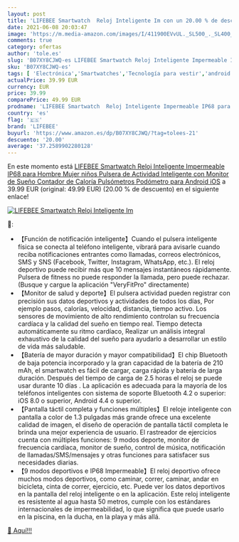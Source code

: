```yaml
---
layout: post
title: 'LIFEBEE Smartwatch  Reloj Inteligente Im con un 20.00 % de descuento'
date: 2021-06-08 20:03:47
image: 'https://m.media-amazon.com/images/I/411900EVvUL._SL500_._SL400_.jpg'
comments: true
category: ofertas
author: 'tole.es'
slug: 'B07XY8CJWQ-es LIFEBEE Smartwatch Reloj Inteligente Impermeable IP68 para...'
sku: 'B07XY8CJWQ-es'
tags: [ 'Electrónica','Smartwatches','Tecnología para vestir','android','lifebee', ]
actualPrice: 39.99 EUR
currency: EUR
price: 39.99
comparePrice: 49.99 EUR
prodname: 'LIFEBEE Smartwatch  Reloj Inteligente Impermeable IP68 para Hombre Mujer niños  Pulsera de Actividad Inteligente con Monitor de Sueño Contador de Caloría Pulsómetros Podómetro para Android iOS'
country: 'es'
flag: '🇪🇸'
brand: 'LIFEBEE'
buyurl: 'https://www.amazon.es/dp/B07XY8CJWQ/?tag=tolees-21'
descuento: '20.00'
average: '37.2589902280128'
---
```


En este momento está [LIFEBEE Smartwatch  Reloj Inteligente Impermeable IP68 para Hombre Mujer niños  Pulsera de Actividad Inteligente con Monitor de Sueño Contador de Caloría Pulsómetros Podómetro para Android iOS](https://www.amazon.es/dp/B07XY8CJWQ/?tag=tolees-21) a 39.99 EUR (original: 49.99 EUR) (20.00 %  de descuento) en el siguiente enlace!

[![LIFEBEE Smartwatch  Reloj Inteligente Im](https://m.media-amazon.com/images/I/411900EVvUL._SL500_._SL400_.jpg)](https://www.amazon.es/dp/B07XY8CJWQ/?tag=tolees-21)

🔎:

- 【Función de notificación inteligente】Cuando el pulsera inteligente física se conecta al teléfono inteligente, vibrará para avisarle cuando reciba notificaciones entrantes como llamadas, correos electrónicos, SMS y SNS (Facebook, Twitter, Instagram, WhatsApp, etc.). El reloj deportivo puede recibir más que 10 mensajes instantáneos rápidamente. Pulsera de fitness no puede responder la llamada, pero puede rechazar. (Busque y cargue la aplicación "VeryFitPro" directamente)
- 【Monitor de salud y deporte】El pulsera actividad pueden registrar con precisión sus datos deportivos y actividades de todos los días, Por ejemplo pasos, calorías, velocidad, distancia, tiempo activo. Los sensores de movimiento de alto rendimiento controlan su frecuencia cardíaca y la calidad del sueño en tiempo real. Tiempo detecta automáticamente su ritmo cardíaco, Realizar un análisis integral exhaustivo de la calidad del sueño para ayudarlo a desarrollar un estilo de vida más saludable.
- 【Batería de mayor duración y mayor compatibilidad】El chip Bluetooth de baja potencia incorporado y la gran capacidad de la batería de 210 mAh, el smartwatch es fácil de cargar, carga rápida y batería de larga duración. Después del tiempo de carga de 2.5 horas el reloj se puede usar durante 10 días . La aplicación es adecuada para la mayoría de los teléfonos inteligentes con sistema de soporte Bluetooth 4.2 o superior: iOS 8.0 o superior, Android 4.4 o superior.
- 【Pantalla táctil completa y funciones múltiples】El reloje inteligente con pantalla a color de 1.3 pulgadas más grande ofrece una excelente calidad de imagen, el diseño de operación de pantalla táctil completa le brinda una mejor experiencia de usuario. El rastreador de ejercicios cuenta con múltiples funciones: 9 modos deporte, monitor de frecuencia cardíaca, monitor de sueño, control de música, notificación de llamadas/SMS/mensajes y otras funciones para satisfacer sus necesidades diarias.
- 【9 modos deportivos e IP68 Impermeable】El reloj deportivo ofrece muchos modos deportivos, como caminar, correr, caminar, andar en bicicleta, cinta de correr, ejercicio, etc. Puede ver los datos deportivos en la pantalla del reloj inteligente o en la aplicación. Este reloj inteligente es resistente al agua hasta 50 metros, cumple con los estándares internacionales de impermeabilidad, lo que significa que puede usarlo en la piscina, en la ducha, en la playa y más allá.

[🛒 Aquí!!!](https://www.amazon.es/dp/B07XY8CJWQ/?tag=tolees-21)
